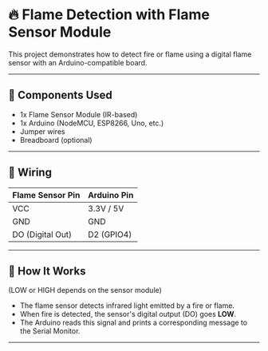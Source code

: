 # 🔥 Flame Detection with Flame Sensor Module

This project demonstrates how to detect fire or flame using a digital flame sensor with an Arduino-compatible board.

---

## 🔧 Components Used

- 1x Flame Sensor Module (IR-based)
- 1x Arduino (NodeMCU, ESP8266, Uno, etc.)
- Jumper wires
- Breadboard (optional)

---

## 🔌 Wiring

| Flame Sensor Pin | Arduino Pin |
|------------------|-------------|
| VCC              | 3.3V / 5V   |
| GND              | GND         |
| DO (Digital Out) | D2 (GPIO4)  |

---

## 🧠 How It Works
(LOW or HIGH depends on the sensor module)
- The flame sensor detects infrared light emitted by a fire or flame.
- When fire is detected, the sensor's digital output (DO) goes **LOW**.
- The Arduino reads this signal and prints a corresponding message to the Serial Monitor.

---